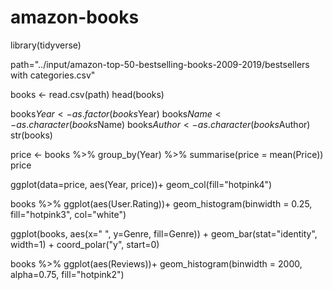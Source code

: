 # amazon-books

library(tidyverse)

path="../input/amazon-top-50-bestselling-books-2009-2019/bestsellers with categories.csv"

books <- read.csv(path)
head(books)

books$Year <- as.factor(books$Year)
books$Name <- as.character(books$Name)
books$Author <- as.character(books$Author)
str(books)

price <- books %>%
          group_by(Year) %>%
          summarise(price = mean(Price))
price

ggplot(data=price, aes(Year, price))+
    geom_col(fill="hotpink4")

books %>% ggplot(aes(User.Rating))+
            geom_histogram(binwidth = 0.25, fill="hotpink3", col="white")
            
ggplot(books, aes(x=" ", y=Genre, fill=Genre)) +
  geom_bar(stat="identity", width=1) +
  coord_polar("y", start=0)
  
books %>% ggplot(aes(Reviews))+
            geom_histogram(binwidth = 2000, alpha=0.75, fill="hotpink2")

